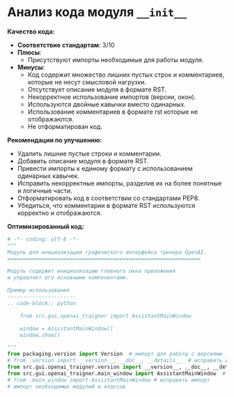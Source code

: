 # Анализ кода модуля `__init__`

**Качество кода:**

- **Соответствие стандартам**: 3/10
- **Плюсы**:
    - Присутствуют импорты необходимые для работы модуля.
- **Минусы**:
    - Код содержит множество лишних пустых строк и комментариев, которые не несут смысловой нагрузки.
    - Отсутствует описание модуля в формате RST.
    - Некорректное использование импортов (версии, окон).
    - Используются двойные кавычки вместо одинарных.
    - Использование комментариев в формате rst которые не отображаются.
    - Не отформатирован код.

**Рекомендации по улучшению:**

- Удалить лишние пустые строки и комментарии.
- Добавить описание модуля в формате RST.
- Привести импорты к единому формату с использованием одинарных кавычек.
- Исправить некорректные импорты, разделив их на более понятные и логичные части.
- Отформатировать код в соответствии со стандартами PEP8.
- Убедиться, что комментарии в формате RST используются корректно и отображаются.

**Оптимизированный код:**

```python
# -*- coding: utf-8 -*-
"""
Модуль для инициализации графического интерфейса тренера OpenAI.
==============================================================

Модуль содержит инициализацию главного окна приложения
и управляет его основными компонентами.

Пример использования
----------------------
.. code-block:: python

    from src.gui.openai_trаigner import AssistantMainWindow

    window = AssistantMainWindow()
    window.show()

"""
from packaging.version import Version  # импорт для работы с версиями
# from .version import __version__, __doc__, __details__  # исправить импорт
from src.gui.openai_trаigner.version import __version__, __doc__, __details__ # импорт из правильного модуля # исправлено
from src.gui.openai_trаigner.main_window import AssistantMainWindow  # импорт главного окна # исправлено
# from .main_window import AssistantMainWindow # исправить импорт
# импорт необходимых модулей и классов

```